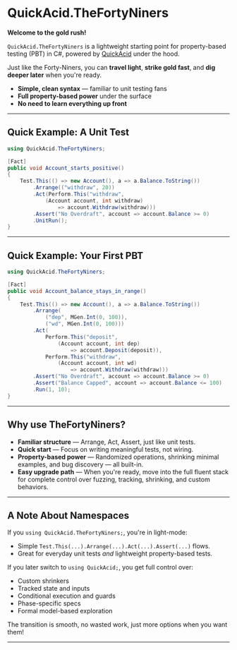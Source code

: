 # QuickAcid.TheFortyNiners

**Welcome to the gold rush!** 

`QuickAcid.TheFortyNiners` is a lightweight starting point for property-based testing (PBT) in C#, powered by [QuickAcid](https://github.com/kilfour/QuickAcid) under the hood.

Just like the Forty-Niners, you can **travel light**, **strike gold fast**, and **dig deeper later** when you're ready.

- **Simple, clean syntax** — familiar to unit testing fans
- **Full property-based power** under the surface
- **No need to learn everything up front**

---

## Quick Example: A Unit Test

```csharp
using QuickAcid.TheFortyNiners;

[Fact]
public void Account_starts_positive()
{
    Test.This(() => new Account(), a => a.Balance.ToString())
        .Arrange(("withdraw", 20))
        .Act(Perform.This("withdraw", 
            (Account account, int withdraw) 
                => account.Withdraw(withdraw)))
        .Assert("No Overdraft", account => account.Balance >= 0)
        .UnitRun();
}
```

---

## Quick Example: Your First PBT

```csharp
using QuickAcid.TheFortyNiners;

[Fact]
public void Account_balance_stays_in_range()
{
    Test.This(() => new Account(), a => a.Balance.ToString())
        .Arrange(
            ("dep", MGen.Int(0, 100)),
            ("wd", MGen.Int(0, 100)))
        .Act(
            Perform.This("deposit", 
                (Account account, int dep) 
                    => account.Deposit(deposit)),
            Perform.This("withdraw", 
                (Account account, int wd) 
                    => account.Withdraw(withdraw)))
        .Assert("No Overdraft", account => account.Balance >= 0)
        .Assert("Balance Capped", account => account.Balance <= 100)
        .Run(1, 10);
}
```

---

## Why use TheFortyNiners?

- **Familiar structure** — Arrange, Act, Assert, just like unit tests.
- **Quick start** — Focus on writing meaningful tests, not wiring.
- **Property-based power** — Randomized operations, shrinking minimal examples, and bug discovery — all built-in.
- **Easy upgrade path** — When you're ready, move into the full fluent stack for complete control over fuzzing, tracking, shrinking, and custom behaviors.

---

## A Note About Namespaces

If you `using QuickAcid.TheFortyNiners;`, you're in light-mode:  
- Simple `Test.This(...).Arrange(...).Act(...).Assert(...)` flows.
- Great for everyday unit tests *and* lightweight property-based tests.

If you later switch to `using QuickAcid;`, you get full control over:
- Custom shrinkers
- Tracked state and inputs
- Conditional execution and guards
- Phase-specific specs
- Formal model-based exploration

The transition is smooth, no wasted work, just more options when you want them!

---


